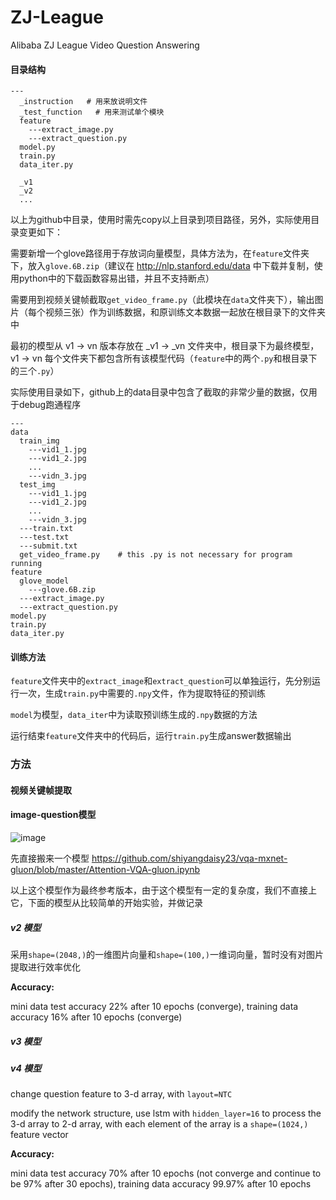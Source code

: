 # ZJ-League
Alibaba ZJ League Video Question Answering

#### 目录结构
    ---
      _instruction   # 用来放说明文件
      _test_function   # 用来测试单个模块 
      feature
        ---extract_image.py 
        ---extract_question.py  
      model.py  
      train.py   
      data_iter.py
      
      _v1
      _v2
      ...
      
以上为github中目录，使用时需先copy以上目录到项目路径，另外，实际使用目录变更如下：

需要新增一个glove路径用于存放词向量模型，具体方法为，在`feature`文件夹下，放入`glove.6B.zip`（建议在 http://nlp.stanford.edu/data 中下载并复制，使用python中的下载函数容易出错，并且不支持断点）

需要用到视频关键帧截取`get_video_frame.py`（此模块在`data`文件夹下），输出图片（每个视频三张）作为训练数据，和原训练文本数据一起放在根目录下的文件夹中

最初的模型从 v1 -> vn 版本存放在 \_v1 -> \_vn 文件夹中，根目录下为最终模型，v1 -> vn 每个文件夹下都包含所有该模型代码（`feature`中的两个`.py`和根目录下的三个`.py`）

实际使用目录如下，github上的data目录中包含了截取的非常少量的数据，仅用于debug跑通程序
    
    ---   
    data        
      train_img
        ---vid1_1.jpg
        ---vid1_2.jpg
        ...
        ---vidn_3.jpg
      test_img
        ---vid1_1.jpg
        ---vid1_2.jpg
        ...
        ---vidn_3.jpg    
      ---train.txt
      ---test.txt
      ---submit.txt
      get_video_frame.py    # this .py is not necessary for program running
    feature
      glove_model
        ---glove.6B.zip
      ---extract_image.py 
      ---extract_question.py  
    model.py
    train.py
    data_iter.py
      

#### 训练方法
`feature`文件夹中的`extract_image`和`extract_question`可以单独运行，先分别运行一次，生成`train.py`中需要的`.npy`文件，作为提取特征的预训练

`model`为模型，`data_iter`中为读取预训练生成的`.npy`数据的方法

运行结束`feature`文件夹中的代码后，运行`train.py`生成answer数据输出
      
### 方法
      
#### 视频关键帧提取      
   
#### image-question模型

![image](https://github.com/SummerLitchy/Zcup/blob/master/_instruction/VQA-attention.png)

先直接搬来一个模型 https://github.com/shiyangdaisy23/vqa-mxnet-gluon/blob/master/Attention-VQA-gluon.ipynb

以上这个模型作为最终参考版本，由于这个模型有一定的复杂度，我们不直接上它，下面的模型从比较简单的开始实验，并做记录



##### v2 模型
采用`shape=(2048,)`的一维图片向量和`shape=(100,)`一维词向量，暂时没有对图片提取进行效率优化

**Accuracy:**

mini data test accuracy 22% after 10 epochs (converge), training data accuracy 16% after 10 epochs (converge)

##### v3 模型


##### v4 模型

change question feature to 3-d array, with `layout=NTC`

modify the network structure, use lstm with `hidden_layer=16` to process the 3-d array to 2-d array, with each element of the array is a `shape=(1024,)` feature vector

**Accuracy:**

mini data test accuracy 70% after 10 epochs (not converge and continue to be 97% after 30 epochs), training data accuracy 99.97% after 10 epochs

